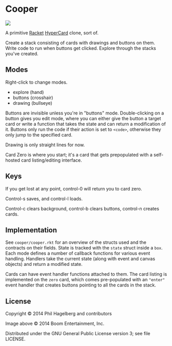 # Cooper

<img src="http://p.hagelb.org/cooper.jpg" />

A primitive [Racket](http://racket-lang.org)
[HyperCard](http://www.loper-os.org/?p=568) clone, sort of.

Create a stack consisting of cards with drawings and buttons on
them. Write code to run when buttons get clicked. Explore through the
stacks you've created.

## Modes

Right-click to change modes.

* explore (hand)
* buttons (crosshair)
* drawing (bullseye)

Buttons are invisible unless you're in "buttons" mode. Double-clicking
on a button gives you edit mode, where you can either give the button
a target card or write a function that takes the state and can return
a modification of it. Buttons only run the code if their action is set
to `<code>`, otherwise they only jump to the specified card.

Drawing is only straight lines for now.

Card Zero is where you start; it's a card that gets prepopulated with
a self-hosted card listing/editing interface.

## Keys

If you get lost at any point, control-0 will return you to card zero.

Control-s saves, and control-l loads.

Control-c clears background, control-b clears buttons, control-n creates cards.

## Implementation

See `cooper/cooper.rkt` for an overview of the structs used and the
contracts on their fields. State is tracked with the `state` struct
inside a `box`. Each mode defines a number of callback functions for
various event handling. Handlers take the current state (along with
event and canvas objects) and return a modified state.

Cards can have event handler functions attached to them. The card
listing is implemented on the `zero` card, which comes pre-populated
with an `"enter"` event handler that creates buttons pointing to all
the cards in the stack.

## License

Copyright © 2014 Phil Hagelberg and contributors

Image above © 2014 Boom Entertainment, Inc.

Distributed under the GNU General Public License version 3; see file LICENSE.

